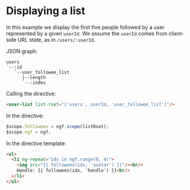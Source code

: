 # Displaying a list

In this example we display the first five people followed by a user represented by a given `userId`. We assume the `userId` comes from client-side URL state, as in `/users/:userId`.

JSON graph:

```
users
`--:id
   `--user_followee_list
      |--length
      `--:index
```

Calling the directive:

```html
<user-list list-root="['users', userId, 'user_followee_list']"/>
```

In the directive:

```js
$scope.followees = ngf.scope(listRoot);
$scope.ngf = ngf;
```

In the directive template:

```html
<ul>
  <li ng-repeat="idx in ngf.range(0, 4)">
    <img src="{{ followees(idx, 'avatar') }}"/><br/>
    Handle: {{ followees(idx, 'handle') }}<br/>
  </li>
</ul>
```
